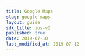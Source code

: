 ```yaml
---
title: Google Maps
slug: google-maps
layout: guide
sdk_title: ios-v2
published: true
date: 2019-07-10
last_modified_at: 2019-07-12
---
```


